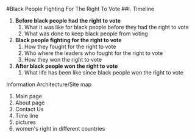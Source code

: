 #Black People Fighting For The Right To Vote
##I. Timeline 
   1. **Before black people had the right to vote**
      1. What it was like for black people before they had the right to vote
      2. What was done to keep black people from voting 
   2. **Black people fighting for the right to vote** 
      1. How they fought for the right to vote
      2. Who where the leaders who fought for the right to vote
      3. How they won the right to vote
   3. **After black people won the right to vote**
      1. What life has been like since black people won the right to vote

Information Architecture/Site map

   1. Main page
   2. About page
   3. Contact Us 
   4. Time line 
   5. pictures 
   6. women's right in different countries
